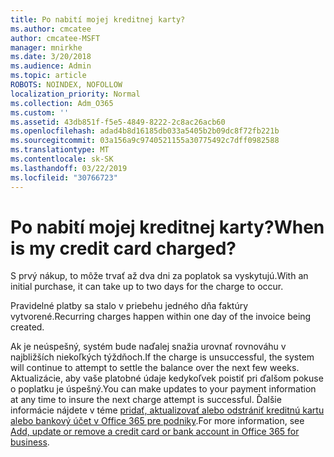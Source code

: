 ```yaml
---
title: Po nabití mojej kreditnej karty?
ms.author: cmcatee
author: cmcatee-MSFT
manager: mnirkhe
ms.date: 3/20/2018
ms.audience: Admin
ms.topic: article
ROBOTS: NOINDEX, NOFOLLOW
localization_priority: Normal
ms.collection: Adm_O365
ms.custom: ''
ms.assetid: 43db851f-f5e5-4849-8222-2c8ac26acb60
ms.openlocfilehash: adad4b8d16185db033a5405b2b09dc8f72fb221b
ms.sourcegitcommit: 03a156a9c9740521155a30775492c7dff0982588
ms.translationtype: MT
ms.contentlocale: sk-SK
ms.lasthandoff: 03/22/2019
ms.locfileid: "30766723"
---
```

# <a name="when-is-my-credit-card-charged"></a><span data-ttu-id="86cba-102">Po nabití mojej kreditnej karty?</span><span class="sxs-lookup"><span data-stu-id="86cba-102">When is my credit card charged?</span></span>

<span data-ttu-id="86cba-103">S prvý nákup, to môže trvať až dva dni za poplatok sa vyskytujú.</span><span class="sxs-lookup"><span data-stu-id="86cba-103">With an initial purchase, it can take up to two days for the charge to occur.</span></span>
  
<span data-ttu-id="86cba-104">Pravidelné platby sa stalo v priebehu jedného dňa faktúry vytvorené.</span><span class="sxs-lookup"><span data-stu-id="86cba-104">Recurring charges happen within one day of the invoice being created.</span></span>
  
<span data-ttu-id="86cba-105">Ak je neúspešný, systém bude naďalej snažia urovnať rovnováhu v najbližších niekoľkých týždňoch.</span><span class="sxs-lookup"><span data-stu-id="86cba-105">If the charge is unsuccessful, the system will continue to attempt to settle the balance over the next few weeks.</span></span> <span data-ttu-id="86cba-106">Aktualizácie, aby vaše platobné údaje kedykoľvek poistiť pri ďalšom pokuse o poplatku je úspešný.</span><span class="sxs-lookup"><span data-stu-id="86cba-106">You can make updates to your payment information at any time to insure the next charge attempt is successful.</span></span> <span data-ttu-id="86cba-107">Ďalšie informácie nájdete v téme [pridať, aktualizovať alebo odstrániť kreditnú kartu alebo bankový účet v Office 365 pre podniky](https://support.office.com/article/30ba9c83-50d8-4020-90ed-830a5b8c8724).</span><span class="sxs-lookup"><span data-stu-id="86cba-107">For more information, see [Add, update or remove a credit card or bank account in Office 365 for business](https://support.office.com/article/30ba9c83-50d8-4020-90ed-830a5b8c8724).</span></span>
  

